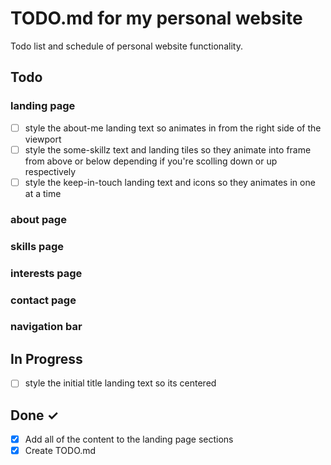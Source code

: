 # TODO.md for my personal website

Todo list and schedule of personal website functionality.

## Todo

### landing page

- [ ] style the about-me landing text so animates in from the right side of the viewport
- [ ] style the some-skillz text and landing tiles so they animate into frame from above or below depending if you're scolling down or up respectively
- [ ] style the keep-in-touch landing text and icons so they animates in one at a time

### about page

### skills page

### interests page

### contact page

### navigation bar

## In Progress

- [ ] style the initial title landing text so its centered

## Done ✓

- [x] Add all of the content to the landing page sections
- [x] Create TODO.md

